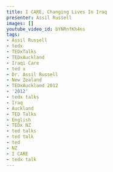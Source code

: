 ```yaml
---
title: I CARE, Changing Lives In Iraq
presenter: Assil Russell
images: []
youtube_video_id: bYNRnfKh4ns
tags:
- Assil Russell
- tedx
- TEDxTalks
- TEDxAuckland
- Iraqi Care
- ted x
- Dr. Assil Russell
- New Zealand
- TEDxAuckland 2012
- '2012'
- tedx talks
- Iraq
- Auckland
- TED Talks
- English
- TEDx NZ
- ted talks
- ted talk
- ted
- NZ
- I CARE
- tedx talk
---
```

